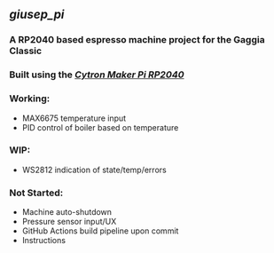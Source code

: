 ## *giusep_pi*
### A RP2040 based espresso machine project for the Gaggia Classic
### Built using the *[Cytron Maker Pi RP2040](https://www.cytron.io/p-maker-pi-rp2040-simplifying-robotics-with-raspberry-pi-rp2040)*
### Working:
* MAX6675 temperature input
* PID control of boiler based on temperature

### WIP:
* WS2812 indication of state/temp/errors

### Not Started:
* Machine auto-shutdown
* Pressure sensor input/UX
* GitHub Actions build pipeline upon commit
* Instructions
